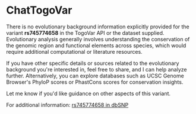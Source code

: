 # ChatTogoVar

There is no evolutionary background information explicitly provided for the variant **rs745774658** in the TogoVar API or the dataset supplied. Evolutionary analysis generally involves understanding the conservation of the genomic region and functional elements across species, which would require additional computational or literature resources. 

If you have other specific details or sources related to the evolutionary background you're interested in, feel free to share, and I can help analyze further. Alternatively, you can explore databases such as UCSC Genome Browser's PhyloP scores or PhastCons scores for conservation insights. 

Let me know if you'd like guidance on other aspects of this variant.

For additional information: [rs745774658 in dbSNP](https://identifiers.org/dbsnp/rs745774658)